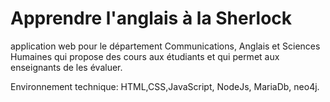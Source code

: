 # Apprendre l'anglais à la Sherlock

application web pour le département Communications, Anglais et Sciences Humaines qui propose des cours aux étudiants et qui permet aux
enseignants de les évaluer.

Environnement technique: HTML,CSS,JavaScript, NodeJs, MariaDb, neo4j.
